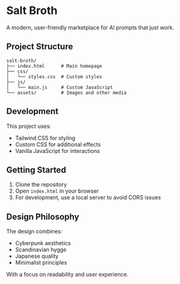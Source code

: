 # Salt Broth

A modern, user-friendly marketplace for AI prompts that just work.

## Project Structure

```
salt-broth/
├── index.html      # Main homepage
├── css/           
│   └── styles.css  # Custom styles
├── js/            
│   └── main.js     # Custom JavaScript
└── assets/         # Images and other media
```

## Development

This project uses:
- Tailwind CSS for styling
- Custom CSS for additional effects
- Vanilla JavaScript for interactions

## Getting Started

1. Clone the repository
2. Open `index.html` in your browser
3. For development, use a local server to avoid CORS issues

## Design Philosophy

The design combines:
- Cyberpunk aesthetics
- Scandinavian hygge
- Japanese quality
- Minimalist principles

With a focus on readability and user experience.
